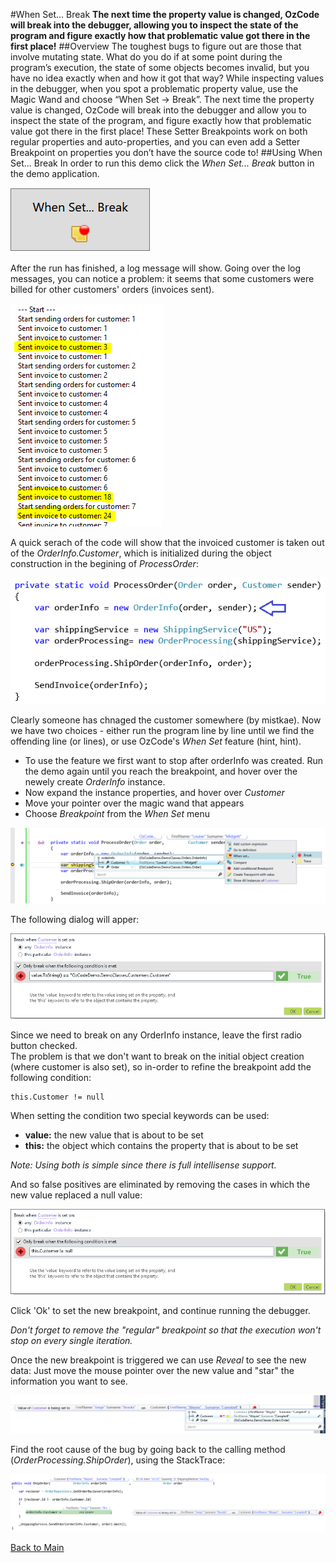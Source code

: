 ﻿#When Set... Break
**The next time the property value is changed, OzCode will break into the debugger, allowing you to inspect the state of the program and figure exactly how that problematic value got there in the first place!**
##Overview
The toughest bugs to figure out are those that involve mutating state. What do you do if at some point during the program’s execution, the state of some objects becomes invalid, but you have no idea exactly when and how it got that way? While inspecting values in the debugger, when you spot a problematic property value, use the Magic Wand and choose “When Set -> Break”. The next time the property value is changed, OzCode will break into the debugger and allow you to inspect the state of the program, and figure exactly how that problematic value got there in the first place! These Setter Breakpoints work on both regular properties and auto-properties, and you can even add a Setter Breakpoint on properties you don’t have the source code to!
##Using When Set... Break
In order to run this demo click the _When Set... Break_ button in the demo application.  

![When Break.. Set button button](Resources/whenBreakSet.PNG)

After the run has finished, a log message will show. Going over the log messages, you can notice a problem: it seems that some customers were billed for other customers' orders (invoices sent).

![Logging](Resources/logging.PNG)

A quick serach of the code will show that the invoiced customer is taken out of the _OrderInfo.Customer_, which is initialized during the object construction in the begining of _ProcessOrder_:

![ProcessOrder](Resources/processOrder.PNG)

Clearly someone has chnaged the customer somewhere (by mistkae).
Now we have two choices - either run the program line by line until we find the offending line (or lines), or use OzCode's _When Set_ feature (hint, hint).

- To use the feature we first want to stop after orderInfo was created. Run the demo again until you reach the breakpoint, and hover over the newely create _OrderInfo_ instance.
- Now expand the instance properties, and hover over _Customer_
- Move your pointer over the magic wand that appears
- Choose _Breakpoint_ from the _When Set_ menu

![Choosing When Set](Resources/chooseWhenSet.PNG) 
 
The following dialog will apper:

![Break When Set dialog](Resources/breakWhenSetDialog.PNG)
    
Since we need to break on any OrderInfo instance, leave the first radio button checked.  
The problem is that we don't want to break on the initial object creation (where customer is also set), so in-order to refine the breakpoint add the following condition:
```
this.Customer != null 
```
When setting the condition two special keywords can be used:
- __value:__ the new value that is about to be set
- __this:__  the object which contains the property that is about to be set  

_Note: Using both is simple since there is full intellisense support._   

And so false positives are eliminated by removing the cases in which the new value replaced a null value:

![Break When Set - Final](Resources/breakWhenSetDialogFinal.PNG)   

Click 'Ok' to set the new breakpoint, and continue running the debugger.

_Don't forget to remove the "regular" breakpoint so that the execution won't stop on every single iteration._  

Once the new breakpoint is triggered we can use _Reveal_ to see the new data:
Just move the mouse pointer over the new value and "star" the information you want to see.

![Use reveal on set](Resources/revealOnSet.PNG)

Find the root cause of the bug by going back to the calling method (_OrderProcessing.ShipOrder_), using the StackTrace:

![Root cause](Resources/rootCause.PNG)

 [Back to Main](../../README.md)  
